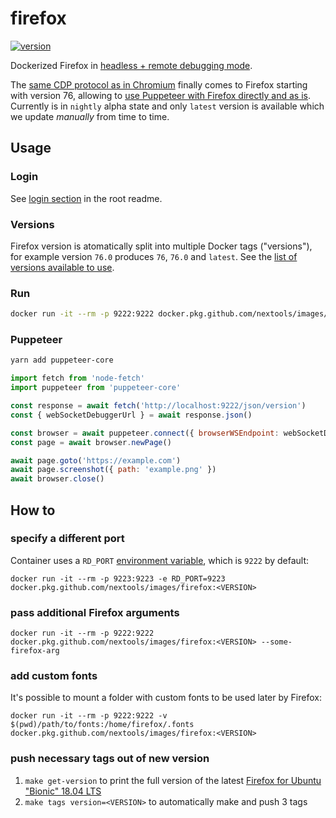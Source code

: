 # firefox

[![version](https://img.shields.io/badge/version-latest-blue.svg?style=flat-square)](https://launchpad.net/~ubuntu-mozilla-daily/+archive/ubuntu/ppa)

Dockerized Firefox in [headless + remote debugging mode](https://wiki.mozilla.org/Remote).

The [same CDP protocol as in Chromium](https://wiki.mozilla.org/Remote) finally comes to Firefox starting with version 76, allowing to [use Puppeteer with Firefox directly and as is](https://github.com/puppeteer/puppeteer/issues/5397). Currently is in `nightly` alpha state and only `latest` version is available which we update _manually_ from time to time.

## Usage

### Login

See [login section](../readme.md#login) in the root readme.

### Versions

Firefox version is atomatically split into multiple Docker tags ("versions"), for example version `76.0` produces `76`, `76.0` and `latest`.  See the [list of versions available to use](https://github.com/nextools/images/packages/166489/versions).

### Run

```sh
docker run -it --rm -p 9222:9222 docker.pkg.github.com/nextools/images/firefox:<VERSION>
```

### Puppeteer

```sh
yarn add puppeteer-core
```

```js
import fetch from 'node-fetch'
import puppeteer from 'puppeteer-core'

const response = await fetch('http://localhost:9222/json/version')
const { webSocketDebuggerUrl } = await response.json()

const browser = await puppeteer.connect({ browserWSEndpoint: webSocketDebuggerUrl })
const page = await browser.newPage()

await page.goto('https://example.com')
await page.screenshot({ path: 'example.png' })
await browser.close()
```

## How to

### specify a different port

Container uses a `RD_PORT` [environment variable](https://docs.docker.com/engine/reference/commandline/run/#set-environment-variables--e---env---env-file), which is `9222` by default:

```
docker run -it --rm -p 9223:9223 -e RD_PORT=9223 docker.pkg.github.com/nextools/images/firefox:<VERSION>
```

### pass additional Firefox arguments

```
docker run -it --rm -p 9222:9222 docker.pkg.github.com/nextools/images/firefox:<VERSION> --some-firefox-arg
```

### add custom fonts

It's possible to mount a folder with custom fonts to be used later by Firefox: 

```
docker run -it --rm -p 9222:9222 -v $(pwd)/path/to/fonts:/home/firefox/.fonts docker.pkg.github.com/nextools/images/firefox:<VERSION>
```

### push necessary tags out of new version

1. `make get-version` to print the full version of the latest [Firefox for Ubuntu "Bionic" 18.04 LTS](https://packages.ubuntu.com/bionic/firefox)
2. `make tags version=<VERSION>` to automatically make and push 3 tags
